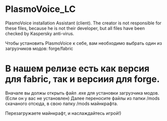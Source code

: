 # PlasmoVoice_LC
PlasmoVoice installation Assistant (client). The creator is not responsible for these files, because he is not their developer, but all files have been checked by Kaspersky anti-virus.

Чтобы установить PlasmoVoice к себе, вам необходимо выбрать один из загрузчиков модов: forge/fabric

# В нашем релизе есть как версия для fabric, так и версиия для forge.

Вначале вы должы открыть файл .exe для установки загрузчика модов. (Если он у вас не установлен)
Далее переносите файлы из папки /mods скачаного отсюда, в свою папку /mods майнкрафта.

Перезагружаете майнкрафт, и наслаждайтесь игрой!)
